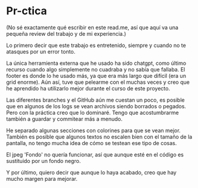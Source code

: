 # Pr-ctica

(No sé exactamente qué escribir en este read.me, así que aquí va una pequeña review del trabajo y de mi experiencia.)

Lo primero decir que este trabajo es entretenido, siempre y cuando no te atasques por un error tonto.

La única herramienta externa que he usado ha sido chatgpt, como último recurso cuando algo simplemente no cuadraba y no sabía que fallaba. El footer es donde lo he usado más, ya que era más largo que difícil (era un grid enorme). Aún así, tuve que pelearme con el muchas veces y creo que he aprendido ha utilizarlo mejor durante el curso de este proyecto.

Las diferentes branches y el GitHub aún me cuestan un poco, es posible que en algunos de los logs se vean archivos siendo borrados o pegados. Pero con la práctica creo que lo dominaré. Tengo que acostumbrarme también a guardar y commitear más a menudo.

He separado algunas secciones con colorines para que se vean mejor. También es posible que algunos textos no escalen bien con el tamaño de la pantalla, no tengo mucha idea de cómo se testean ese tipo de cosas.

El jpeg 'Fondo' no quería funcionar, así que aunque esté en el código es sustituido por un fondo negro.

Y por último, quiero decir que aunque lo haya acabado, creo que hay mucho margen para mejorar.

